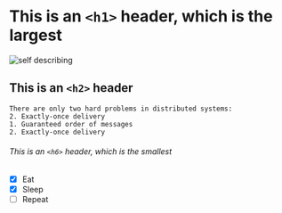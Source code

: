 # This is an `<h1>` header, which is the largest

![self describing](https://imgs.xkcd.com/comics/self_description.png)

## This is an `<h2>` header

```
There are only two hard problems in distributed systems:
2. Exactly-once delivery
1. Guaranteed order of messages
2. Exactly-once delivery
```

###### This is an `<h6>` header, which is the smallest

- [x] Eat
- [x] Sleep
- [ ] Repeat
